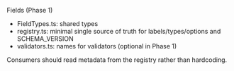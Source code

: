 Fields (Phase 1)

- FieldTypes.ts: shared types
- registry.ts: minimal single source of truth for labels/types/options and SCHEMA_VERSION
- validators.ts: names for validators (optional in Phase 1)

Consumers should read metadata from the registry rather than hardcoding.

